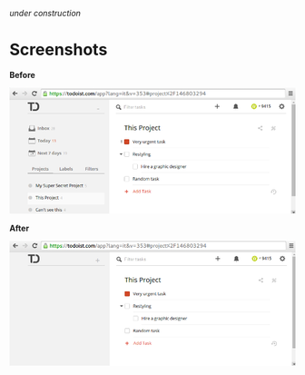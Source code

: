 _under construction_

# Screenshots

**Before**

![Screenshot Before](screenshots/before.png)

**After**

![Screenshot After](screenshots/after.png)
